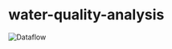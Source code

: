 # water-quality-analysis

![Dataflow](https://github.com/PriyaParirajan/water-quality-analysis/assets/114174702/1135b952-eb05-4190-a2c1-9127a0396879)
